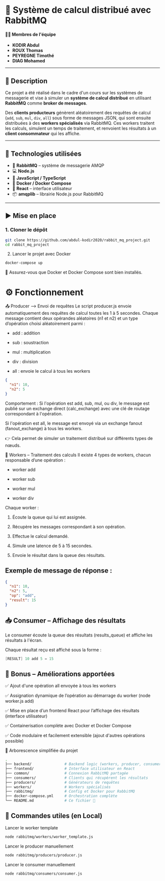 # 🧠 Système de calcul distribué avec RabbitMQ

#### 👨‍💻 Membres de l'équipe
- **KODIR Abdul**  
- **ROUX Thomas**  
- **PEYREGNE Timothé**  
- **DIAG Mohamed**  

---

## 📘 Description

Ce projet a été réalisé dans le cadre d'un cours sur les systèmes de messagerie et vise à simuler un **système de calcul distribué** en utilisant **RabbitMQ** comme **broker de messages**.

Des **clients producteurs** génèrent aléatoirement des requêtes de calcul (`add`, `sub`, `mul`, `div`, `all`) sous forme de messages JSON, qui sont ensuite distribuées à des **workers spécialisés** via RabbitMQ. Ces workers traitent les calculs, simulent un temps de traitement, et renvoient les résultats à un **client consommateur** qui les affiche.

---

## 🔧 Technologies utilisées

- 🐇 **RabbitMQ** – système de messagerie AMQP
- 💻 **Node.js**
- 🧪 **JavaScript / TypeScript**
- 🐳 **Docker / Docker Compose**
- 🎨 **React** – interface utilisateur
- 📦 **amqplib** – librairie Node.js pour RabbitMQ

---

## ▶️ Mise en place

### 1. Cloner le dépôt

```bash
git clone https://github.com/abdul-kodir2020/rabbit_mq_project.git
cd rabbit_mq_project
```

2. Lancer le projet avec Docker
```bash
docker-compose up
```

📝 Assurez-vous que Docker et Docker Compose sont bien installés.

# ⚙️ Fonctionnement

📤 Producer –> Envoi de requêtes
Le script producer.js envoie automatiquement des requêtes de calcul toutes les 1 à 5 secondes.
Chaque message contient deux opérandes aléatoires (n1 et n2) et un type d’opération choisi aléatoirement parmi :

* add : addition

* sub : soustraction

* mul : multiplication

* div : division

* all : envoie le calcul à tous les workers

```json
{
  "n1": 10,
  "n2": 5
}
```

Comportement :
Si l'opération est add, sub, mul, ou div, le message est publié sur un exchange direct (calc_exchange) avec une clé de routage correspondant à l'opération.

Si l'opération est all, le message est envoyé via un exchange fanout (fanout_exchange) à tous les workers.

👉 Cela permet de simuler un traitement distribué sur différents types de nœuds.

🧮 Workers – Traitement des calculs
Il existe 4 types de workers, chacun responsable d’une opération :

* worker add

* worker sub

* worker mul

* worker div

Chaque worker :

1. Écoute la queue qui lui est assignée.

2. Récupère les messages correspondant à son opération.

3. Effectue le calcul demandé.

4. Simule une latence de 5 à 15 secondes.

5. Envoie le résultat dans la queue des résultats.

Exemple de message de réponse :
---

```json
{
  "n1": 10,
  "n2": 5,
  "op": "add",
  "result": 15
}
```
## 📥 Consumer – Affichage des résultats
Le consumer écoute la queue des résultats (results_queue) et affiche les résultats à l'écran.

Chaque résultat reçu est affiché sous la forme :

```csharp
[RESULT] 10 add 5 = 15
```

## 🧪 Bonus – Améliorations apportées
✅ Ajout d'une opération all envoyée à tous les workers

✅ Assignation dynamique de l’opération au démarrage du worker (node worker.js add)

✅ Mise en place d’un frontend React pour l’affichage des résultats (interface utilisateur)

✅ Containerisation complète avec Docker et Docker Compose

✅ Code modulaire et facilement extensible (ajout d'autres opérations possible)

📂 Arborescence simplifiée du projet
```bash
.
├── backend/               # Backend logic (workers, producer, consumer)
├── frontend/              # Interface utilisateur en React
├── common/                # Connexion RabbitMQ partagée
├── consumers/             # Clients qui récupèrent les résultats
├── producers/             # Générateurs de requêtes
├── workers/               # Workers spécialisés
├── rabbitmq/              # Config et Docker pour RabbitMQ
├── docker-compose.yml     # Orchestration complète
└── README.md              # Ce fichier 🙂
```
## 📜 Commandes utiles (en Local)
Lancer le worker template
```bash
node rabbitmq/workers/worker_template.js
```
Lancer le producer manuellement
```bash
node rabbitmq/producers/producer.js
```
Lancer le consumer manuellement
```bash
node rabbitmq/consumers/consumer.js
```
